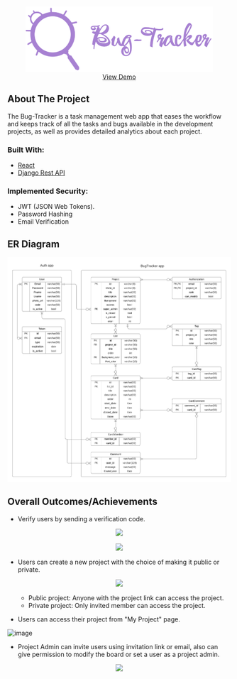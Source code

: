<!-- PROJECT LOGO -->

<br />
<p align="center">
  <a href="">
    <img  src="imags/logo.png" alt="Logo">
  </a>
  
  <br />
    <a href="https://bug-tracker-81cda.web.app/">View Demo</a>
</p>

## About The Project

The Bug-Tracker is a task management web app that eases the workflow and keeps track of all the tasks and bugs available in the development projects, as well as provides detailed analytics about each project.
  
### Built With:

  * [React](https://ar.reactjs.org)
  * [Django Rest API](https://www.djangoproject.com)

### Implemented Security:
  
  * JWT (JSON Web Tokens).
  * Password Hashing
  * Email Verification 
  
## ER Diagram
  
  <img src="imags/ERD.png" alt="Logo">
  
## Overall Outcomes/Achievements
  
  * Verify users by sending a verification code.
  
  <p align="center">
  <img src="https://user-images.githubusercontent.com/58237246/142253851-4e7a0272-56e9-4439-9165-fed8706e24f9.png" />
  </p>
  
  <p align="center">
  <img src="https://user-images.githubusercontent.com/58237246/138947866-cbcac3c3-4faa-4aac-a82b-cdba7bb3671b.png" />
  </p>
  
  * Users can create a new project with the choice of making it public or private.
  
  <p align="center">
  <img width="200px" src="https://user-images.githubusercontent.com/58237246/142681497-d47fc777-af39-42c8-bd43-923a7a759ff4.png" />
  </p>
  
  <ul>
    <ul>
      <li>Public project: Anyone with the project link can access the project.</li>
      <li>Private project: Only invited member can access the project.</li>
      </ul>
  </ul>
 
  * Users can access their project from "My Project" page.

  ![image](https://user-images.githubusercontent.com/58237246/142688535-6a88bdf4-20bf-4bcc-8803-063f9a98cc5d.png)

  * Project Admin can invite users using invitation link or email, also can give permission to modify the board or set a user as a project admin.
  
  <p align="center">
  <img width="670px" src="https://user-images.githubusercontent.com/58237246/142689232-3ab1441b-c98c-4ac9-8fb1-5d04b49c0a01.png" />
  </p>

  
  

